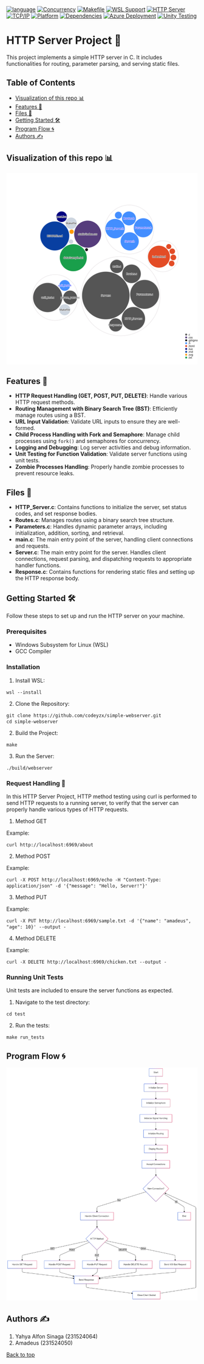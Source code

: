 <a name="top"></a>
[![language](https://img.shields.io/badge/language-C-00599C?style=for-the-badge&logo=c)](https://en.wikipedia.org/wiki/C_(programming_language))
[![Concurrency](https://img.shields.io/badge/Concurrency-Forking-00FF00?style=for-the-badge&logo=code)](https://en.wikipedia.org/wiki/Fork_(system_call))
[![Makefile](https://img.shields.io/badge/Makefile-Used-blue?style=for-the-badge&logo=makefile)](https://www.gnu.org/software/make/)
[![WSL Support](https://img.shields.io/badge/WSL-Supported-blue?style=for-the-badge&logo=windows-subsystem-for-linux)](https://docs.microsoft.com/en-us/windows/wsl/)
[![HTTP Server](https://img.shields.io/badge/HTTP%20Server-Active-blue?style=for-the-badge)](https://www.ietf.org/rfc/rfc2616.txt)
[![TCP/IP](https://img.shields.io/badge/TCP/IP-Supported-lightblue?style=for-the-badge)](https://en.wikipedia.org/wiki/Internet_Protocol_Suite)
[![Platform](https://img.shields.io/badge/Platform-Linux%20%7C%20Windows%20%7C%20macOS-lightgray?style=for-the-badge)](https://en.wikipedia.org/wiki/Linux)
[![Dependencies](https://img.shields.io/badge/Dependencies-None-4B8B3B?style=for-the-badge)](https://shields.io/)
[![Azure Deployment](https://img.shields.io/badge/Azure-Deploying-blue?style=for-the-badge&logo=azure)](https://azure.microsoft.com/en-us/)
[![Unity Testing](https://img.shields.io/badge/Unit%20Testing-Unity-yellow?style=for-the-badge)](https://github.com/ThrowTheSwitch/Unity)


# HTTP Server Project 🚀

This project implements a simple HTTP server in C. It includes functionalities for routing, parameter parsing, and serving static files.

## Table of Contents
- [Visualization of this repo 📊](#visualization-of-this-repo-)
- [Features 🌟](#features-)
- [Files 📁](#files-)
- [Getting Started 🛠️](#getting-started-️)
- [Program Flow 🌀](#program-flow-)
- [Authors ✍️](#program-flow)


## Visualization of this repo 📊

![Visualization of this repo](./diagram.svg)


## Features 🌟

- **HTTP Request Handling (GET, POST, PUT, DELETE)**: Handle various HTTP request methods.
- **Routing Management with Binary Search Tree (BST)**: Efficiently manage routes using a BST.
- **URL Input Validation**: Validate URL inputs to ensure they are well-formed.
- **Child Process Handling with Fork and Semaphore**: Manage child processes using `fork()` and semaphores for concurrency.
- **Logging and Debugging**: Log server activities and debug information.
- **Unit Testing for Function Validation**: Validate server functions using unit tests.
- **Zombie Processes Handling**: Properly handle zombie processes to prevent resource leaks.


## Files 📁

- **HTTP_Server.c**: Contains functions to initialize the server, set status codes, and set response bodies.
- **Routes.c**: Manages routes using a binary search tree structure.
- **Parameters.c**: Handles dynamic parameter arrays, including initialization, addition, sorting, and retrieval.
- **main.c**: The main entry point of the server, handling client connections and requests.
- **Server.c**: The main entry point for the server. Handles client connections, request parsing, and dispatching requests to appropriate handler functions.
- **Response.c**: Contains functions for rendering static files and setting up the HTTP response body.


## Getting Started 🛠️
Follow these steps to set up and run the HTTP server on your machine.

### Prerequisites
- Windows Subsystem for Linux (WSL)
- GCC Compiler

### Installation
1. Install WSL:
```shell
wsl --install
```
2. Clone the Repository:
```shell
git clone https://github.com/codeyzx/simple-webserver.git
cd simple-webserver
```
2. Build the Project:
```shell
make
```
3. Run the Server:
```shell
./build/webserver
```

### Request Handling 📡
In this HTTP Server Project, HTTP method testing using curl is performed to send HTTP requests to a running server, to verify that the server can properly handle various types of HTTP requests.
1. Method GET

Example:
```shell
curl http://localhost:6969/about
```
2. Method POST

Example:
```shell
curl -X POST http://localhost:6969/echo -H "Content-Type: application/json" -d '{"message": "Hello, Server!"}'
```
3. Method PUT

Example:
```shell
curl -X PUT http://localhost:6969/sample.txt -d '{"name": "amadeus", "age": 10}' --output -
```
4. Method DELETE

Example:
```shell
curl -X DELETE http://localhost:6969/chicken.txt --output -
```


### Running Unit Tests
Unit tests are included to ensure the server functions as expected.
1. Navigate to the test directory:
```shell
cd test
```
2. Run the tests:
```shell
make run_tests
```


## Program Flow 🌀
![Program Flow](./asset/Alur_Webserver.png)


## Authors ✍️

1. Yahya Alfon Sinaga (231524064)
2. Amadeus (231524050)

[Back to top](#top)